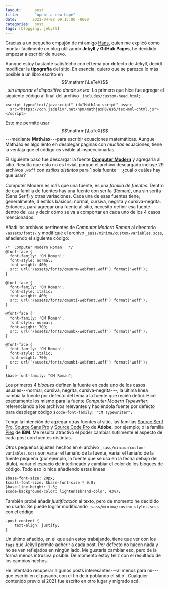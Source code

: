```yaml
---
layout:      post
title:       "upeb: a new hope"
date:       2021-04-08 09:15:00 -0600
categories:  post
tags: [blogging, jekyll]
---
```

Gracias a un pequeño empujón de mi amigo [Hans](https://hansga.vercel.app/), quien me explicó cómo montar fácilmente un blog utilizando **Jekyll** y **GitHub Pages**, he decidido empezar a escribir de nuevo.

Aunque estoy bastante satisfecho con el tema por defecto de Jekyll, decidí modificar la **tipografía** del sitio. En esencia, quiero que se parezca lo más posible a un libro escrito en $$\mathrm{\LaTeX}$$, *sin importar el dispositivo donde se lea*.  Lo primero que hice fue agregar el siguiente código al final del archivo `_includes/custom-head.html`;
~~~
<script type="text/javascript" id="MathJax-script" async
  src="https://cdn.jsdelivr.net/npm/mathjax@3/es5/tex-mml-chtml.js">
</script>
~~~
Esto me permite usar $$\mathrm{\LaTeX}$$---mediante **MathJax**---para escribir ecuaciones matemáticas. Aunque MathJax es algo lento en desplegar páginas con *muchas* ecuaciones, tiene la ventaja que el código es visible al inspeccionarlas.

El siguiente paso fue descargar la fuente [**Computer Modern**](https://www.fontsquirrel.com/fonts/computer-modern) y agregarla al sitio. Resulta que esto no es trivial, porque el archivo descargado incluye 29 archivos `.woff` con *estilos distintos* para 1 sola fuente---¿cuál o cuáles hay que usar?

Computer Modern es más que una fuente, es una *familia de fuentes*. Dentro de esa familia de fuentes hay una fuente con serifa (Roman), una sin serifa (Sans Serif) y otras variaciones. Cada una de esas fuentes tiene, generalmente, 4 estilos básicos: normal, cursiva, negrita y cursiva-negrita. Entonces, para agregar una fuente al sitio, necesito definir esa fuente dentro del `css` y decir cómo se va a comportar en cada uno de los 4 casos mencionados.

Añadí los archivos pertinentes de *Computer Modern Roman* al directorio `/assets/fonts/` y modifiqué el archivo `_sass/minima/custom-variables.scss`, añadiendo el siguiente código:
~~~
/*	Computer Modern Roman	*/
@font-face {
  font-family: 'CM Roman';
  font-style: normal;
  font-weight: 400;
  src: url('/assets/fonts/cmunrm-webfont.woff') format('woff'); 
}

@font-face {
  font-family: 'CM Roman';
  font-style: italic;
  font-weight: 400;
  src: url('/assets/fonts/cmunti-webfont.woff') format('woff'); 
}

@font-face {
  font-family: 'CM Roman';
  font-style: normal;
  font-weight: 700;
  src: url('/assets/fonts/cmunbx-webfont.woff') format('woff'); 
}

@font-face {
  font-family: 'CM Roman';
  font-style: italic;
  font-weight: 700;
  src: url('/assets/fonts/cmunbi-webfont.woff') format('woff'); 
}

$base-font-family: "CM Roman";
~~~
Los primeros 4 *bloques* definen la fuente en cada uno de los casos usuales---normal, cursiva, negrita, cursiva-negrita---, la última línea cambia la fuente por defecto del tema a la fuente que recién definí. Hice exactamente los mismo para la fuente *Computer Modern Typewriter*, referenciando a los archivos relevantes y haciéndola fuente por defecto para desplegar código `$code-font-family: "CM Typewriter";`

Tengo la intención de agregar otras fuentes al sitio, las familias [Source Serif Pro](https://www.fontsquirrel.com/fonts/source-serif-pro), [Source Sans Pro](https://www.fontsquirrel.com/fonts/source-sans-pro) y [Source Code Pro](https://www.fontsquirrel.com/fonts/source-code-pro) de **Adobe**, por ejemplo; o la familia [Plex](https://www.fontsquirrel.com/fonts/ibm-plex) de **IBM**. Me resulta atractivo el poder cambiar sutilmente el aspecto de cada post con fuentes distintas.

Otros pequeños ajustes hechos en el archivo `_sass/minima/custom-variables.scss` son variar el tamaño de la fuente, variar el tamaño de la fuente pequeña (por ejemplo, la fuente que se usa en la fecha debajo del título), variar el espacio de interlineado y cambiar el color de los bloques de código. Todo eso lo hice añadiendo estas líneas
~~~
$base-font-size: 20px;
$small-font-size: $base-font-size * 0.8;
$base-line-height: 1.3;
$code-background-color: lighten($brand-color, 43%);
~~~
También probé añadir *justificación* al texto, pero de momento he decidido no usarlo. Se puede lograr modificando `_sass/minima/custom_styles.scss` con el código
~~~
.post-content {
	text-align: justify;
}
~~~

Un último añadido, en el que aún estoy trabajando, tiene que ver con los `tags` que Jekyll permite adherir a cada post. Por defecto no hacen nada y no se ven reflejados en ningún lado. Me gustaría cambiar eso, pero de la forma menos intrusiva posible. De momento estoy feliz con el resultado de los cambios hechos.

He intentado recuperar algunos posts interesantes---al menos para mí---que escribí en el pasado, con el fin de ir poblando el sitio`. Cualquier contenido previo al 2021 fue escrito en otro lugar y migrado acá.